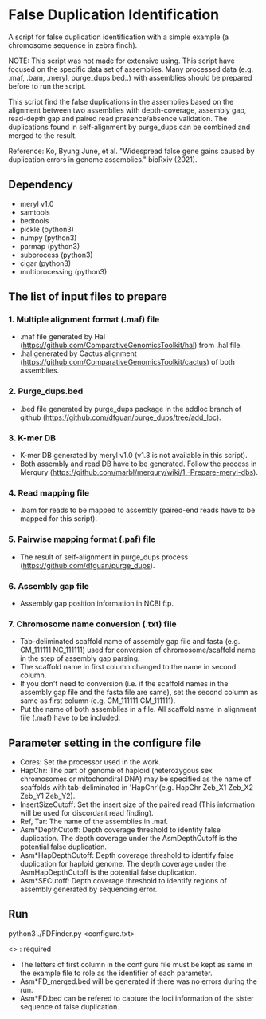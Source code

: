 # False Duplication Identification

A script for false duplication identification with a simple example (a chromosome sequence in zebra finch).
 
NOTE: This script was not made for extensive using. This script have focused on the specific data set of assemblies. Many processed data (e.g. .maf, .bam, .meryl, purge_dups.bed..) with assemblies should be prepared before to run the script.

This script find the false duplications in the assemblies based on the alignment between two assemblies with depth-coverage, assembly gap, read-depth gap and paired read presence/absence validation.
The duplications found in self-alignment by purge_dups can be combined and merged to the result. 


Reference: Ko, Byung June, et al. "Widespread false gene gains caused by duplication errors in genome assemblies." bioRxiv (2021).

## Dependency
- meryl v1.0
- samtools
- bedtools
- pickle (python3)
- numpy (python3)
- parmap (python3)
- subprocess (python3)
- cigar (python3)
- multiprocessing (python3)

## The list of input files to prepare
### 1. Multiple alignment format (.maf) file
  - .maf file generated by Hal (https://github.com/ComparativeGenomicsToolkit/hal) from .hal file.
  - .hal generated by Cactus alignment (https://github.com/ComparativeGenomicsToolkit/cactus) of both assemblies.
### 2. Purge_dups.bed
  - .bed file generated by purge_dups package in the addloc branch of github (https://github.com/dfguan/purge_dups/tree/add_loc).
### 3. K-mer DB
  - K-mer DB generated by meryl v1.0 (v1.3 is not available in this script).
  - Both assembly and read DB have to be generated. Follow the process in Merqury (https://github.com/marbl/merqury/wiki/1.-Prepare-meryl-dbs).
### 4. Read mapping file
  - .bam for reads to be mapped to assembly (paired-end reads have to be mapped for this script).
### 5. Pairwise mapping format (.paf) file
  - The result of self-alignment in purge_dups process (https://github.com/dfguan/purge_dups).

### 6. Assembly gap file
  - Assembly gap position information in NCBI ftp.
  
### 7. Chromosome name conversion (.txt) file
  - Tab-deliminated scaffold name of assembly gap file and fasta (e.g. CM_111111 NC_111111) used for conversion of chromosome/scaffold name in the step of assembly gap parsing.
  - The scaffold name in first column changed to the name in second column.
  - If you don't need to conversion (i.e. if the scaffold names in the assembly gap file and the fasta file are same), set the second column as same as first column (e.g. CM_111111  CM_111111).
  - Put the name of both assemblies in a file. All scaffold name in alignment file (.maf) have to be included.
 

## Parameter setting in the configure file
- Cores: Set the processor used in the work. 
- HapChr: The part of genome of haploid (heterozygous sex chromosomes or mitochondiral DNA) may be specified as the name of scaffolds with tab-deliminated in 'HapChr'(e.g. HapChr Zeb_X1  Zeb_X2  Zeb_Y1 Zeb_Y2).
- InsertSizeCutoff: Set the insert size of the paired read (This information will be used for discordant read finding).
- Ref, Tar: The name of the assemblies in .maf.
- Asm*DepthCutoff: Depth coverage threshold to identify false duplication. The depth coverage under the AsmDepthCutoff is the potential false duplication.
- Asm*HapDepthCutoff: Depth coverage threshold to identify false duplication for haploid genome. The depth coverage under the AsmHapDepthCutoff is the potential false duplication.
- Asm*SECutoff: Depth coverage threshold to identify regions of assembly generated by sequencing error. 

## Run
python3 ./FDFinder.py <configure.txt>

<> : required

- The letters of first column in the configure file must be kept as same in the example file to role as the identifier of each parameter.
- Asm*FD_merged.bed will be generated if there was no errors during the run.
- Asm*FD.bed can be refered to capture the loci information of the sister sequence of false duplication.


